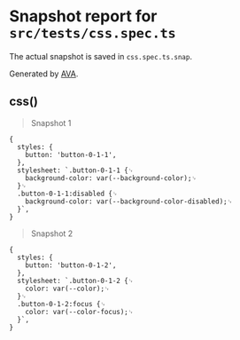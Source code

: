 # Snapshot report for `src/tests/css.spec.ts`

The actual snapshot is saved in `css.spec.ts.snap`.

Generated by [AVA](https://avajs.dev).

## css()

> Snapshot 1

    {
      styles: {
        button: 'button-0-1-1',
      },
      stylesheet: `.button-0-1-1 {␊
        background-color: var(--background-color);␊
      }␊
      .button-0-1-1:disabled {␊
        background-color: var(--background-color-disabled);␊
      }`,
    }

> Snapshot 2

    {
      styles: {
        button: 'button-0-1-2',
      },
      stylesheet: `.button-0-1-2 {␊
        color: var(--color);␊
      }␊
      .button-0-1-2:focus {␊
        color: var(--color-focus);␊
      }`,
    }
